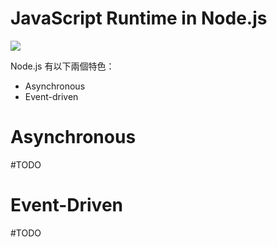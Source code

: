 # JavaScript Runtime in Node.js

![](<https://raw.githubusercontent.com/bingyangchen/KM-software/master/img/javascript-runtime-in-node-js.png>)

Node.js 有以下兩個特色：

- Asynchronous
- Event-driven

# Asynchronous

#TODO 

# Event-Driven

#TODO 
